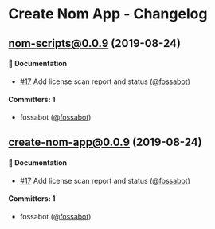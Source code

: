 # Create Nom App - Changelog

## nom-scripts@0.0.9 (2019-08-24)

#### :memo: Documentation
* [#17](https://github.com/MaximDevoir/create-nom-app/pull/17) Add license scan report and status ([@fossabot](https://github.com/fossabot))

#### Committers: 1
- fossabot ([@fossabot](https://github.com/fossabot))


## create-nom-app@0.0.9 (2019-08-24)

#### :memo: Documentation
* [#17](https://github.com/MaximDevoir/create-nom-app/pull/17) Add license scan report and status ([@fossabot](https://github.com/fossabot))

#### Committers: 1
- fossabot ([@fossabot](https://github.com/fossabot))
